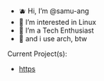 - 🫐 Hi, I’m @samu-ang
- 📘 I’m interested in Linux
- 🔷 I’m a Tech Enthusiast
- 💙 and i use arch, btw

Current Project(s):

* [https](https://github.com/samu-ang/wtf)
